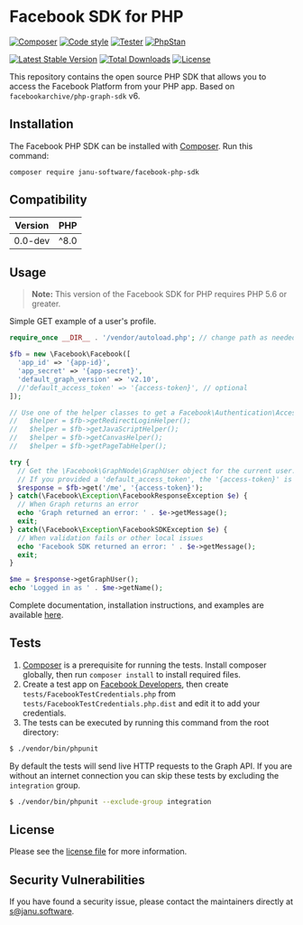 # Facebook SDK for PHP

[![Composer](https://github.com/janu-software/facebook-php-sdk/actions/workflows/composer.yml/badge.svg)](https://github.com/janu-software/facebook-php-sdk/actions/workflows/composer.yml)
[![Code style](https://github.com/janu-software/facebook-php-sdk/actions/workflows/code_style.yml/badge.svg)](https://github.com/janu-software/facebook-php-sdk/actions/workflows/code_style.yml)
[![Tester](https://github.com/janu-software/facebook-php-sdk/actions/workflows/tester.yml/badge.svg)](https://github.com/janu-software/facebook-php-sdk/actions/workflows/tester.yml)
[![PhpStan](https://github.com/janu-software/facebook-php-sdk/actions/workflows/static_analysis.yml/badge.svg)](https://github.com/janu-software/facebook-php-sdk/actions/workflows/static_analysis.yml)

[![Latest Stable Version](https://poser.pugx.org/janu-software/facebook-php-sdk/v/stable)](https://packagist.org/packages/janu-software/facebook-php-sdk)
[![Total Downloads](https://poser.pugx.org/janu-software/facebook-php-sdk/downloads)](https://packagist.org/packages/janu-software/facebook-php-sdk)
[![License](https://poser.pugx.org/janu-software/facebook-php-sdk/license)](https://packagist.org/packages/janu-software/facebook-php-sdk)

This repository contains the open source PHP SDK that allows you to access the Facebook Platform from your PHP app. Based on `facebookarchive/php-graph-sdk` v6.

## Installation

The Facebook PHP SDK can be installed with [Composer](https://getcomposer.org/). Run this command:

    composer require janu-software/facebook-php-sdk

## Compatibility

| Version | PHP  |
|---------|------|
| 0.0-dev | ^8.0 |

## Usage

> **Note:** This version of the Facebook SDK for PHP requires PHP 5.6 or greater.

Simple GET example of a user's profile.

```php
require_once __DIR__ . '/vendor/autoload.php'; // change path as needed

$fb = new \Facebook\Facebook([
  'app_id' => '{app-id}',
  'app_secret' => '{app-secret}',
  'default_graph_version' => 'v2.10',
  //'default_access_token' => '{access-token}', // optional
]);

// Use one of the helper classes to get a Facebook\Authentication\AccessToken entity.
//   $helper = $fb->getRedirectLoginHelper();
//   $helper = $fb->getJavaScriptHelper();
//   $helper = $fb->getCanvasHelper();
//   $helper = $fb->getPageTabHelper();

try {
  // Get the \Facebook\GraphNode\GraphUser object for the current user.
  // If you provided a 'default_access_token', the '{access-token}' is optional.
  $response = $fb->get('/me', '{access-token}');
} catch(\Facebook\Exception\FacebookResponseException $e) {
  // When Graph returns an error
  echo 'Graph returned an error: ' . $e->getMessage();
  exit;
} catch(\Facebook\Exception\FacebookSDKException $e) {
  // When validation fails or other local issues
  echo 'Facebook SDK returned an error: ' . $e->getMessage();
  exit;
}

$me = $response->getGraphUser();
echo 'Logged in as ' . $me->getName();
```

Complete documentation, installation instructions, and examples are available [here](docs/).


## Tests

1. [Composer](https://getcomposer.org/) is a prerequisite for running the tests. Install composer globally, then run `composer install` to install required files.
2. Create a test app on [Facebook Developers](https://developers.facebook.com), then create `tests/FacebookTestCredentials.php` from `tests/FacebookTestCredentials.php.dist` and edit it to add your credentials.
3. The tests can be executed by running this command from the root directory:

```bash
$ ./vendor/bin/phpunit
```

By default the tests will send live HTTP requests to the Graph API. If you are without an internet connection you can skip these tests by excluding the `integration` group.

```bash
$ ./vendor/bin/phpunit --exclude-group integration
```


## License

Please see the [license file](https://github.com/janu-software/facebook-php-sdk/blob/master/LICENSE) for more information.


## Security Vulnerabilities

If you have found a security issue, please contact the maintainers directly at [s@janu.software](mailto:s@janu.software).
